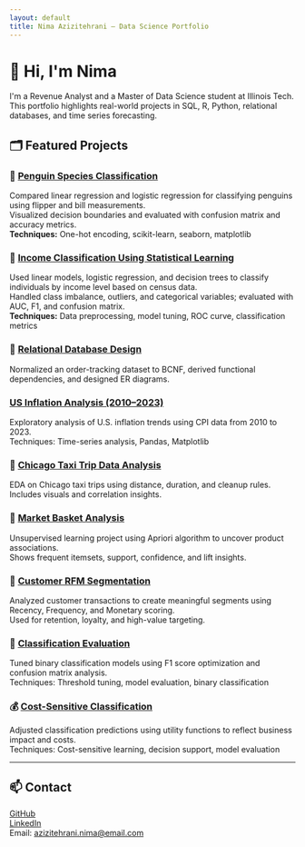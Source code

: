 ```yaml
---
layout: default
title: Nima Azizitehrani – Data Science Portfolio
---
```


# 👋 Hi, I'm Nima

I'm a Revenue Analyst and a Master of Data Science student at Illinois Tech.  
This portfolio highlights real-world projects in SQL, R, Python, relational databases, and time series forecasting.

## 🗂️ Featured Projects

### 🐧 [Penguin Species Classification](./penguin-species-classification/)

Compared linear regression and logistic regression for classifying penguins using flipper and bill measurements.  
Visualized decision boundaries and evaluated with confusion matrix and accuracy metrics.  
**Techniques:** One-hot encoding, scikit-learn, seaborn, matplotlib

### 💼 [Income Classification Using Statistical Learning](./income-classification-statistical-learning/)

Used linear models, logistic regression, and decision trees to classify individuals by income level based on census data.  
Handled class imbalance, outliers, and categorical variables; evaluated with AUC, F1, and confusion matrix.  
**Techniques:** Data preprocessing, model tuning, ROC curve, classification metrics


### 📘 [Relational Database Design](./Order-Normalization-Project/)
Normalized an order-tracking dataset to BCNF, derived functional dependencies, and designed ER diagrams.

### [US Inflation Analysis (2010–2023)](./Inflation-EDA-Analysis/)

Exploratory analysis of U.S. inflation trends using CPI data from 2010 to 2023.  
Techniques: Time-series analysis, Pandas, Matplotlib

### 🚕 [Chicago Taxi Trip Data Analysis](./Taxi-Trip-Data-Analysis/)

EDA on Chicago taxi trips using distance, duration, and cleanup rules.  
Includes visuals and correlation insights.

### 🛒 [Market Basket Analysis](./Market-Basket-Analysis/)

Unsupervised learning project using Apriori algorithm to uncover product associations.  
Shows frequent itemsets, support, confidence, and lift insights.

### 🧮 [Customer RFM Segmentation](./Customer-RFM-Segmentation/)

Analyzed customer transactions to create meaningful segments using Recency, Frequency, and Monetary scoring.  
Used for retention, loyalty, and high-value targeting.

### 🧮 [Classification Evaluation](./Classification-Evaluation)

Tuned binary classification models using F1 score optimization and confusion matrix analysis.  
Techniques: Threshold tuning, model evaluation, binary classification 

### 💰 [Cost-Sensitive Classification](./Cost-Sensitive-Classification)

Adjusted classification predictions using utility functions to reflect business impact and costs.  
Techniques: Cost-sensitive learning, decision support, model evaluation  

---

## 📫 Contact

[GitHub](https://github.com/nima-azizitehrani)  
[LinkedIn](https://www.linkedin.com/in/nima-azizitehrani)  
Email: azizitehrani.nima@email.com

